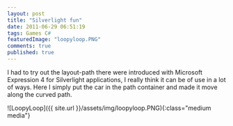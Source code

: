 ```yaml
---
layout: post
title: "Silverlight fun"
date: 2011-06-29 06:51:19
tags: Games C#
featuredImage: "loopyloop.PNG"
comments: true
published: true
---
```


I had to try out the layout-path there were introduced with Microsoft Expression 4 for Silverlight applications, I really think it can be of use in a lot of ways. Here I simply put the car in the path container and made it move along the curved path.

![LoopyLoop]({{ site.url }}/assets/img/loopyloop.PNG){:class="medium media"}